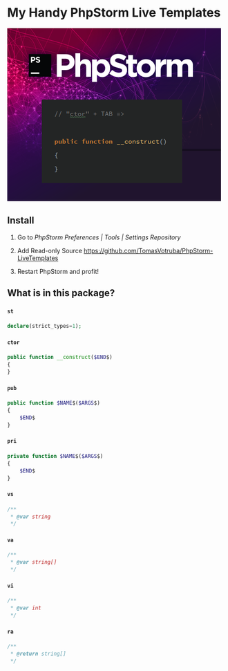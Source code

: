 # My Handy PhpStorm Live Templates

![Constructor Live Template](phpstorm_live_templates.png)

## Install

1. Go to *PhpStorm Preferences | Tools | Settings Repository*

2. Add Read-only Source https://github.com/TomasVotruba/PhpStorm-LiveTemplates

3. Restart PhpStorm and profit!


## What is in this package?

#### `st`

```php
declare(strict_types=1);
```

#### `ctor`

```php
public function __construct($END$)
{
}
```

#### `pub`

```php
public function $NAME$($ARGS$)
{
    $END$
}
```

#### `pri`

```php
private function $NAME$($ARGS$)
{
    $END$
}
```

#### `vs`

```php
/**
 * @var string
 */
```

#### `va`

```php
/**
 * @var string[]
 */
```

#### `vi`

```php
/**
 * @var int
 */
```

#### `ra`

```php
/**
 * @return string[]
 */
```
